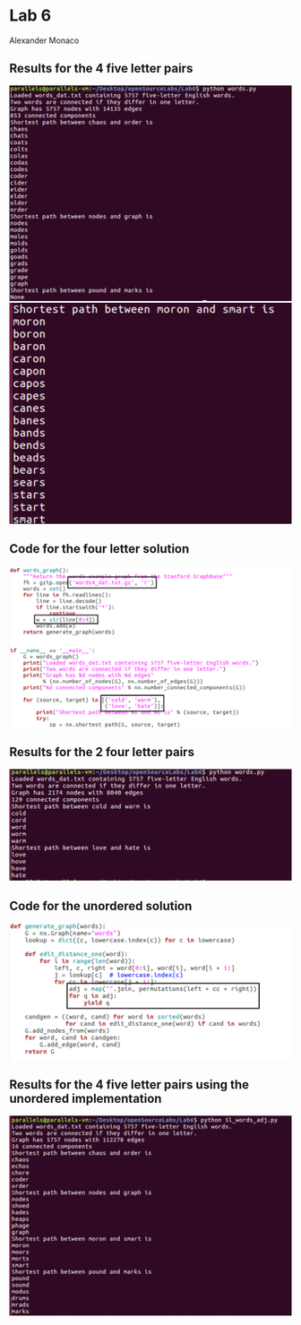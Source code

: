 # Lab 6
Alexander Monaco
##



## Results for the 4 five letter pairs
![alt text](https://github.com/alex-monaco/opensourcelabs/blob/master/Lab6/words5.1.png)
![alt text](https://github.com/alex-monaco/opensourcelabs/blob/master/Lab6/word5.2.png)

## Code for the four letter solution
![alt text](https://github.com/alex-monaco/opensourcelabs/blob/master/Lab6/words4code.png)

## Results for the 2 four letter pairs
![alt text](https://github.com/alex-monaco/opensourcelabs/blob/master/Lab6/words4.png)

## Code for the unordered solution
![alt text](https://github.com/alex-monaco/opensourcelabs/blob/master/Lab6/wordsadjcode.png)

## Results for the 4 five letter pairs using the unordered implementation
![alt text](https://github.com/alex-monaco/opensourcelabs/blob/master/Lab6/words5.adj.png)
